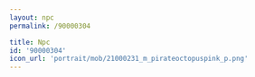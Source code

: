 ```yaml
---
layout: npc
permalink: /90000304

title: Npc
id: '90000304'
icon_url: 'portrait/mob/21000231_m_pirateoctopuspink_p.png'
---
```


